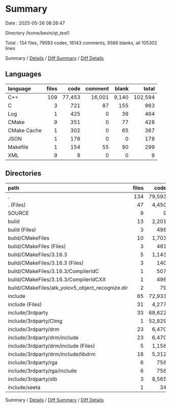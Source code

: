 # Summary

Date : 2025-05-26 08:26:47

Directory /home/kevin/qt_test1

Total : 134 files,  79593 codes, 16143 comments, 9566 blanks, all 105302 lines

Summary / [Details](details.md) / [Diff Summary](diff.md) / [Diff Details](diff-details.md)

## Languages
| language | files | code | comment | blank | total |
| :--- | ---: | ---: | ---: | ---: | ---: |
| C++ | 109 | 77,453 | 16,001 | 9,140 | 102,594 |
| C | 3 | 721 | 87 | 155 | 963 |
| Log | 1 | 425 | 0 | 39 | 464 |
| CMake | 9 | 351 | 0 | 77 | 428 |
| CMake Cache | 1 | 302 | 0 | 65 | 367 |
| JSON | 1 | 178 | 0 | 0 | 178 |
| Makefile | 1 | 154 | 55 | 90 | 299 |
| XML | 9 | 9 | 0 | 0 | 9 |

## Directories
| path | files | code | comment | blank | total |
| :--- | ---: | ---: | ---: | ---: | ---: |
| . | 134 | 79,593 | 16,143 | 9,566 | 105,302 |
| . (Files) | 47 | 4,450 | 608 | 1,265 | 6,323 |
| SOURCE | 9 | 9 | 0 | 0 | 9 |
| build | 13 | 2,201 | 157 | 492 | 2,850 |
| build (Files) | 3 | 498 | 55 | 163 | 716 |
| build/CMakeFiles | 10 | 1,703 | 102 | 329 | 2,134 |
| build/CMakeFiles (Files) | 3 | 481 | 0 | 50 | 531 |
| build/CMakeFiles/3.16.3 | 5 | 1,143 | 102 | 270 | 1,515 |
| build/CMakeFiles/3.16.3 (Files) | 3 | 140 | 0 | 42 | 182 |
| build/CMakeFiles/3.16.3/CompilerIdC | 1 | 507 | 50 | 115 | 672 |
| build/CMakeFiles/3.16.3/CompilerIdCXX | 1 | 496 | 52 | 113 | 661 |
| build/CMakeFiles/atk_yolov5_object_recognize.dir | 2 | 79 | 0 | 9 | 88 |
| include | 65 | 72,933 | 15,378 | 7,809 | 96,120 |
| include (Files) | 31 | 4,277 | 806 | 951 | 6,034 |
| include/3rdparty | 33 | 68,622 | 14,544 | 6,846 | 90,012 |
| include/3rdparty/CImg | 1 | 52,829 | 8,521 | 3,789 | 65,139 |
| include/3rdparty/drm | 23 | 6,470 | 4,038 | 1,476 | 11,984 |
| include/3rdparty/drm/include | 23 | 6,470 | 4,038 | 1,476 | 11,984 |
| include/3rdparty/drm/include (Files) | 5 | 1,158 | 386 | 267 | 1,811 |
| include/3rdparty/drm/include/libdrm | 18 | 5,312 | 3,652 | 1,209 | 10,173 |
| include/3rdparty/rga | 6 | 758 | 128 | 192 | 1,078 |
| include/3rdparty/rga/include | 6 | 758 | 128 | 192 | 1,078 |
| include/3rdparty/stb | 3 | 8,565 | 1,857 | 1,389 | 11,811 |
| include/seeta | 1 | 34 | 28 | 12 | 74 |

Summary / [Details](details.md) / [Diff Summary](diff.md) / [Diff Details](diff-details.md)